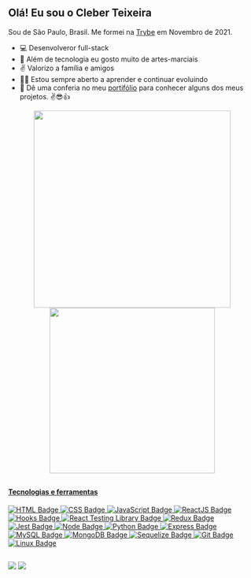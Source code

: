 ## Olá! Eu sou o Cleber Teixeira

Sou de São Paulo, Brasil. Me formei na [Trybe](https://www.betrybe.com) em Novembro de 2021.

- :computer: Desenvolveror full-stack
- :martial_arts_uniform: Além de tecnologia eu gosto muito de artes-marciais
- :v: Valorizo a família e amigos
- :man_student: Estou sempre aberto a aprender e continuar evoluindo
- :briefcase: Dê uma conferia no meu [portifólio](https://cleber-teixeira.github.io/) para conhecer alguns dos meus projetos. :v::sunglasses::thumbsup:


<div align="center">
  <a href="https://github.com/cleber-teixeira">
  <img width="400vw" src="https://github-readme-stats.vercel.app/api?username=cleber-teixeira&show_icons=true&theme=dark&include_all_commits=true&count_private=true"/>
  <img width="336vw" src="https://github-readme-stats.vercel.app/api/top-langs/?username=cleber-teixeira&layout=compact&langs_count=7&theme=dark"/>
</div>

  ##
  
#### Tecnologias e ferramentas

![HTML Badge](https://img.shields.io/badge/-HTML-E34F26?style=flat-square&logo=html5&logoColor=white)
![CSS Badge](https://img.shields.io/badge/-CSS-1572B6?style=flat-square&logo=css3&logoColor=white)
![JavaScript Badge](https://img.shields.io/badge/-JavaScript-yellow?style=flat-square&logo=JavaScript&logoColor=white)
![ReactJS Badge](https://img.shields.io/badge/-React-61DAFB?style=flat-square&logo=React&logoColor=black)
![Hooks Badge](https://img.shields.io/badge/-Hooks-61DAFB?style=flat-square&logo=React&logoColor=black)
![React Testing Library Badge](https://img.shields.io/badge/-RTL-61DAFB?style=flat-square&logo=react&logoColor=black)
![Redux Badge](https://img.shields.io/badge/-Redux-764ABC?style=flat-square&logo=Redux&logoColor=white)
![Jest Badge](https://img.shields.io/badge/-Jest-C21325?style=flat-square&logo=jest&logoColor=white)
![Node Badge](https://img.shields.io/badge/-Node.js-339933?style=flat-square&logo=node.js&logoColor=white)
![Python Badge](https://img.shields.io/badge/-Python-306998?style=flat-square&logo=python&logoColor=white)
![Express Badge](https://img.shields.io/badge/-Express.js-grey?style=flat-square&logo=expressjs&logoColor=white)
![MySQL Badge](https://img.shields.io/badge/-MySQL-4479A1?style=flat-square&logo=MySQL&logoColor=white)
![MongoDB Badge](https://img.shields.io/badge/-MongoDB-47A248?style=flat-square&logo=mongodb&logoColor=white)
![Sequelize Badge](https://img.shields.io/badge/-Sequelize-357bbe?style=flat-square&logo=sequelize&logoColor=white)
![Git Badge](https://img.shields.io/badge/-Git-F05032?style=flat-square&logo=git&logoColor=white)
![Linux Badge](https://img.shields.io/badge/-Linux-FCC624?style=flat-square&logo=Linux&logoColor=black)  
  
  ##
 
<div> 
  <a href = "mailto:cleberlt@gmail.com"><img src="https://img.shields.io/badge/-Gmail-%23333?style=for-the-badge&logo=gmail&logoColor=white" target="_blank"></a>
  <a href="https://www.linkedin.com/in/cleberlopesteixeira" target="_blank"><img src="https://img.shields.io/badge/-LinkedIn-%230077B5?style=for-the-badge&logo=linkedin&logoColor=white" target="_blank"></a>
</div>
